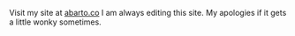 Visit my site at [abarto.co](http://abarto.co)
I am always editing this site. My apologies if it gets a little wonky sometimes.
